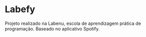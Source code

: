 # Labefy
Projeto realizado na Labenu, escola de aprendizagem prática de programação. Baseado no aplicativo Spotify.
